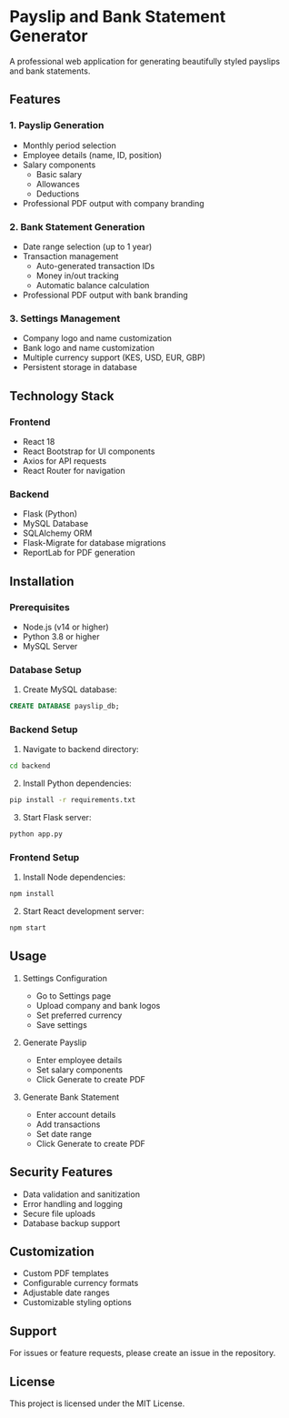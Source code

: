 # Payslip and Bank Statement Generator

A professional web application for generating beautifully styled payslips and bank statements.

## Features

### 1. Payslip Generation
- Monthly period selection
- Employee details (name, ID, position)
- Salary components
  - Basic salary
  - Allowances
  - Deductions
- Professional PDF output with company branding

### 2. Bank Statement Generation
- Date range selection (up to 1 year)
- Transaction management
  - Auto-generated transaction IDs
  - Money in/out tracking
  - Automatic balance calculation
- Professional PDF output with bank branding

### 3. Settings Management
- Company logo and name customization
- Bank logo and name customization
- Multiple currency support (KES, USD, EUR, GBP)
- Persistent storage in database

## Technology Stack

### Frontend
- React 18
- React Bootstrap for UI components
- Axios for API requests
- React Router for navigation

### Backend
- Flask (Python)
- MySQL Database
- SQLAlchemy ORM
- Flask-Migrate for database migrations
- ReportLab for PDF generation

## Installation

### Prerequisites
- Node.js (v14 or higher)
- Python 3.8 or higher
- MySQL Server

### Database Setup
1. Create MySQL database:
```sql
CREATE DATABASE payslip_db;
```

### Backend Setup
1. Navigate to backend directory:
```bash
cd backend
```

2. Install Python dependencies:
```bash
pip install -r requirements.txt
```

3. Start Flask server:
```bash
python app.py
```

### Frontend Setup
1. Install Node dependencies:
```bash
npm install
```

2. Start React development server:
```bash
npm start
```

## Usage

1. Settings Configuration
   - Go to Settings page
   - Upload company and bank logos
   - Set preferred currency
   - Save settings

2. Generate Payslip
   - Enter employee details
   - Set salary components
   - Click Generate to create PDF

3. Generate Bank Statement
   - Enter account details
   - Add transactions
   - Set date range
   - Click Generate to create PDF

## Security Features
- Data validation and sanitization
- Error handling and logging
- Secure file uploads
- Database backup support

## Customization
- Custom PDF templates
- Configurable currency formats
- Adjustable date ranges
- Customizable styling options

## Support
For issues or feature requests, please create an issue in the repository.

## License
This project is licensed under the MIT License.
